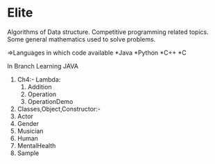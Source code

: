 # Elite

Algorithms of Data structure. 
Competitive programming related topics.
Some general mathematics used to solve problems.


=>Languages in which code available
*Java
*Python
*C++
*C

In Branch Learning JAVA

1. Ch4:-
  Lambda: 
     1. Addition
     2. Operation
     3. OperationDemo
2. Classes,Object,Constructor:-
  1. Actor
  2. Gender
  3. Musician
  4. Human
  5. MentalHealth
  6. Sample
